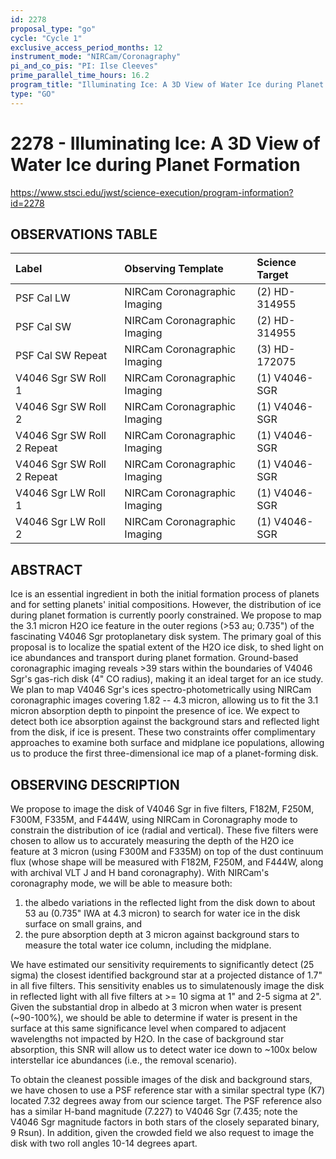 ```yaml
---
id: 2278
proposal_type: "go"
cycle: "Cycle 1"
exclusive_access_period_months: 12
instrument_mode: "NIRCam/Coronagraphy"
pi_and_co_pis: "PI: Ilse Cleeves"
prime_parallel_time_hours: 16.2
program_title: "Illuminating Ice: A 3D View of Water Ice during Planet Formation"
type: "GO"
---
```

# 2278 - Illuminating Ice: A 3D View of Water Ice during Planet Formation
https://www.stsci.edu/jwst/science-execution/program-information?id=2278
## OBSERVATIONS TABLE
| Label                      | Observing Template              | Science Target      |
| :------------------------- | :------------------------------ | :------------------ |
| PSF Cal LW                 | NIRCam Coronagraphic Imaging    | (2) HD-314955       |
| PSF Cal SW                 | NIRCam Coronagraphic Imaging    | (2) HD-314955       |
| PSF Cal SW Repeat          | NIRCam Coronagraphic Imaging    | (3) HD-172075       |
| V4046 Sgr SW Roll 1        | NIRCam Coronagraphic Imaging    | (1) V4046-SGR       |
| V4046 Sgr SW Roll 2        | NIRCam Coronagraphic Imaging    | (1) V4046-SGR       |
| V4046 Sgr SW Roll 2 Repeat | NIRCam Coronagraphic Imaging    | (1) V4046-SGR       |
| V4046 Sgr SW Roll 2 Repeat | NIRCam Coronagraphic Imaging    | (1) V4046-SGR       |
| V4046 Sgr LW Roll 1        | NIRCam Coronagraphic Imaging    | (1) V4046-SGR       |
| V4046 Sgr LW Roll 2        | NIRCam Coronagraphic Imaging    | (1) V4046-SGR       |

## ABSTRACT

Ice is an essential ingredient in both the initial formation process of planets and for setting planets' initial compositions. However, the distribution of ice during planet formation is currently poorly constrained. We propose to map the 3.1 micron H2O ice feature in the outer regions (>53 au; 0.735") of the fascinating V4046 Sgr protoplanetary disk system. The primary goal of this proposal is to localize the spatial extent of the H2O ice disk, to shed light on ice abundances and transport during planet formation. Ground-based coronagraphic imaging reveals >39 stars within the boundaries of V4046 Sgr's gas-rich disk (4" CO radius), making it an ideal target for an ice study. We plan to map V4046 Sgr's ices spectro-photometrically using NIRCam coronagraphic images covering 1.82 -- 4.3 micron, allowing us to fit the 3.1 micron absorption depth to pinpoint the presence of ice. We expect to detect both ice absorption against the background stars and reflected light from the disk, if ice is present. These two constraints offer complimentary approaches to examine both surface and midplane ice populations, allowing us to produce the first three-dimensional ice map of a planet-forming disk.

## OBSERVING DESCRIPTION

We propose to image the disk of V4046 Sgr in five filters, F182M, F250M, F300M, F335M, and F444W, using NIRCam in Coronagraphy mode to constrain the distribution of ice (radial and vertical). These five filters were chosen to allow us to accurately measuring the depth of the H2O ice feature at 3 micron (using F300M and F335M) on top of the dust continuum flux (whose shape will be measured with F182M, F250M, and F444W, along with archival VLT J and H band coronagraphy). With NIRCam's coronagraphy mode, we will be able to measure both:
1) the albedo variations in the reflected light from the disk down to about 53 au (0.735" IWA at 4.3 micron) to search for water ice in the disk surface on small grains, and
2) the pure absorption depth at 3 micron against background stars to measure the total water ice column, including the midplane.

We have estimated our sensitivity requirements to significantly detect (25 sigma) the closest identified background star at a projected distance of 1.7" in all five filters. This sensitivity enables us to simulatenously image the disk in reflected light with all five filters at >= 10 sigma at 1" and 2-5 sigma at 2". Given the substantial drop in albedo at 3 micron when water is present (~90-100%), we should be able to determine if water is present in the surface at this same significance level when compared to adjacent wavelengths not impacted by H2O. In the case of background star absorption, this SNR will allow us to detect water ice down to ~100x below interstellar ice abundances (i.e., the removal scenario).

To obtain the cleanest possible images of the disk and background stars, we have chosen to use a PSF reference star with a similar spectral type (K7) located 7.32 degrees away from our science target. The PSF reference also has a similar H-band magnitude (7.227) to V4046 Sgr (7.435; note the V4046 Sgr magnitude factors in both stars of the closely separated binary, 9 Rsun). In addition, given the crowded field we also request to image the disk with two roll angles 10-14 degrees apart.